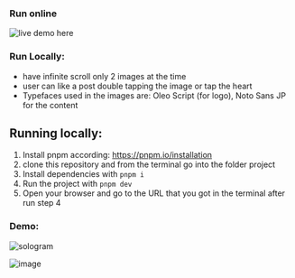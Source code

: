 ### Run online
![live demo here](https://sologram-i86n6r2nw-eisson.vercel.app/#/timeline)

### Run Locally:

- have infinite scroll only 2 images at the time
- user can like a post double tapping the image or tap the heart
- Typefaces used in the images are: Oleo Script (for logo), Noto Sans JP for the content

## Running locally:

1. Install pnpm according: https://pnpm.io/installation
2. clone this repository and from the terminal go into the folder project
3. Install dependencies with `pnpm i`
4. Run the project with `pnpm dev`
5. Open your browser and go to the URL that you got in the terminal after run step 4

### Demo:

![sologram](https://user-images.githubusercontent.com/2038994/221721139-2a8ad8bc-ce89-4aa8-a96e-4fc6135957cd.gif)

![image](https://user-images.githubusercontent.com/2038994/221720955-60c24b95-75d6-4df7-a85a-d733b917cf64.png)



